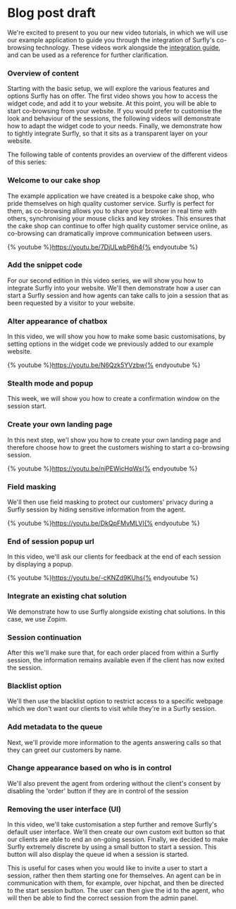 # Blog post draft

We're excited to present to you our new video tutorials, in which we will use our example application to guide you through the integration of Surfly's co-browsing technology. These videos work alongside the [integration guide](./the_surfly_tutorial.md), and can be used as a reference for further clarification.

### Overview of content

Starting with the basic setup, we will explore the various features and options Surfly has on offer. The first video shows you how to access the widget code, and add it to your website. At this point, you will be able to start co-browsing from your website. If you would prefer to customise the look and behaviour of the sessions, the following videos will demonstrate how to adapt the widget code to your needs. Finally, we demonstrate how to tightly integrate Surfly, so that it sits as a transparent layer on your website.

The following table of contents provides an overview of the different videos of this series:



### Welcome to our cake shop

The example application we have created is a bespoke cake shop, who pride themselves on high quality customer service. Surfly is perfect for them, as co-browsing allows you to share your browser in real time with others, synchronising your mouse clicks and key strokes. This ensures that the cake shop can continue to offer high quality customer service online, as co-browsing can dramatically improve communication between users.

{% youtube %}https://youtu.be/7DjULwbP6h4{% endyoutube %}

### Add the snippet code

For our second edition in this video series, we will show you how to integrate Surfly into your website. We'll then demonstrate how a user can start a Surfly session and how agents can take calls to join a session that as been requested by a visitor to your website.

### Alter appearance of chatbox

In this video, we will show you how to make some basic customisations, by setting options in the widget code we previously added to our example website.

{% youtube %}https://youtu.be/N6Qzk5YVzbw{% endyoutube %}
 
### Stealth mode and popup

This week, we will show you how to create a confirmation window on the session start.

### Create your own landing page

In this next step, we'l show you how to create your own landing page and therefore choose how to greet the customers wishing to start a co-browsing session.

{% youtube %}https://youtu.be/njPEWicHqWs{% endyoutube %}

### Field masking

We'll then use field masking to protect our customers' privacy during a Surfly session by hiding sensitive information from the agent.

{% youtube %}https://youtu.be/DkQpFMvMLVI{% endyoutube %}

### End of session popup url

In this video, we'll ask our clients for feedback at the end of each session by displaying a popup.

{% youtube %}https://youtu.be/-cKNZd9KUhs{% endyoutube %}

### Integrate an existing chat solution

We demonstrate how to use Surfly alongside existing chat solutions. In this case, we use Zopim.

### Session continuation

After this we'll make sure that, for each order placed from within a Surfly session, the information remains available even if the client has now exited the session.

### Blacklist option

We'll then use the blacklist option to restrict access to a specific webpage which we don't want our clients to visit while they're in a Surfly session.

### Add metadata to the queue

Next, we'll provide more information to the agents answering calls so that they can greet our customers by name.

### Change appearance based on who is in control

We'll also prevent the agent from ordering without the client's consent by disabling the 'order' button if they are in control of the session

### Removing the user interface (UI)

In this video, we'll take customisation a step further and remove Surfly's default user interface. We'll then create our own custom exit button so that our clients are able to end an on-going session. Finally, we decided to make Surfly extremely discrete by using a small button to start a session. This button will also display the queue id when a session is started.

This is useful for cases when you would like to invite a user to start a session, rather then them starting one for themselves. An agent can be in communication with them, for example, over hipchat, and then be directed to the start session button. The user can then give the id to the agent, who will then be able to find the correct session from the admin panel.